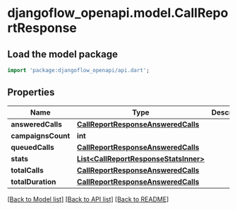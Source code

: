 # djangoflow_openapi.model.CallReportResponse

## Load the model package
```dart
import 'package:djangoflow_openapi/api.dart';
```

## Properties
Name | Type | Description | Notes
------------ | ------------- | ------------- | -------------
**answeredCalls** | [**CallReportResponseAnsweredCalls**](CallReportResponseAnsweredCalls.md) |  | [optional] 
**campaignsCount** | **int** |  | [optional] 
**queuedCalls** | [**CallReportResponseAnsweredCalls**](CallReportResponseAnsweredCalls.md) |  | [optional] 
**stats** | [**List&lt;CallReportResponseStatsInner&gt;**](CallReportResponseStatsInner.md) |  | [optional] 
**totalCalls** | [**CallReportResponseAnsweredCalls**](CallReportResponseAnsweredCalls.md) |  | [optional] 
**totalDuration** | [**CallReportResponseAnsweredCalls**](CallReportResponseAnsweredCalls.md) |  | [optional] 

[[Back to Model list]](../README.md#documentation-for-models) [[Back to API list]](../README.md#documentation-for-api-endpoints) [[Back to README]](../README.md)



